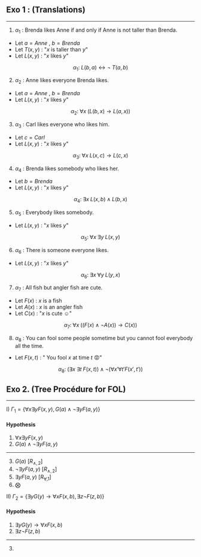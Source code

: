 ## Exo 1 : (Translations)
---
1. $\alpha_1$ :  Brenda likes Anne if and only if Anne is not taller than Brenda. 

- Let $a = Anne$ ,  $b = Brenda$
- Let $T(x,y)$ : "$x$ is taller than $y$"
- Let $L(x,y)$ : "$x$ likes $y$"

$$
 \alpha_1 : \;  L(b,a) \leftrightarrow \neg \; T(a,b)
$$

2. $\alpha_2$ :  Anne likes everyone Brenda likes. 

- Let $a = Anne$ ,  $b = Brenda$
- Let $L(x,y)$ : "$x$ likes $y$"

$$
 \alpha_2 : \;  \forall x \; ( L(b,x) \rightarrow L(a,x))
$$

3. $\alpha_3$ : Carl likes everyone who likes him.

- Let $c = Carl$
- Let $L(x,y)$ : "$x$ likes $y$"

$$
 \alpha_3 : \;  \forall x \; L(x,c) \rightarrow L(c,x)
$$

4. $\alpha_4$ : Brenda likes somebody who likes her.

- Let $b = Brenda$
- Let $L(x,y)$ : "$x$ likes $y$"

$$
 \alpha_4 : \;  \exists x \; L(x,b) \land L(b,x)
$$

5. $\alpha_5$ : Everybody likes somebody.

- Let $L(x,y)$ : "$x$ likes $y$"

$$
 \alpha_5 : \;  \forall x  \; \exists y \; L(x,y)
$$

6. $\alpha_6$ : There is someone everyone likes.

- Let $L(x,y)$ : "$x$ likes $y$"

$$
 \alpha_6 : \;  \exists x  \; \forall y \; L(y,x)
$$

7. $\alpha_7$ : All fish but angler fish are cute.

- Let $F(x)$ : $x$ is a fish
- Let $A(x)$ : $x$ is an angler fish
- Let $C(x)$ : "$x$ is cute ☺️"

$$
 \alpha_7: \;  \forall x\; \big ( (F(x) \land \neg A(x)) \rightarrow C(x) \big )
$$

8. $\alpha_8$ : You can fool some people sometime but you cannot fool everybody all the time.

- Let $F(x,t)$ : " You fool $x$ at time $t$ 😡"

$$
 \alpha_8: \;  (\exists x\;\exists t\; F(x,t)) \land \neg (\forall x' \forall t' F(x',t')) 
$$

## Exo 2. (Tree Procédure for FOL)
---

I) $\Gamma_1 = \{ \forall x\exists yF(x,y) , G(a)\land \neg \exists y F(a,y)\}$

#### Hypothesis 
1. $\forall x\exists yF(x,y)$ 
2. $G(a)\land \neg \exists y F(a,y)$
---
3. $G(a)$ [$R_{\land , 2}$]
4. $\neg \exists y F(a,y)$ [$R_{\land , 2}$]
5. $\exists yF(a,y)$ [$R_{\forall , 1}$]
6. $\bigotimes$

II) $\Gamma_2 = \{ \exists yG(y)\rightarrow \forall x F(x,b) , \exists z \neg F(z,b)\}$
#### Hypothesis 
1. $\exists yG(y)\rightarrow \forall x F(x,b)$
2. $\exists z \neg F(z,b)$
---
3. 